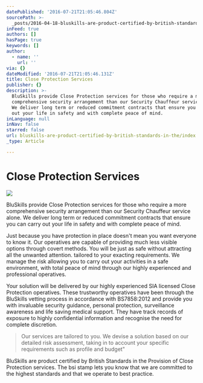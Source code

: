 ```yaml
---
datePublished: '2016-07-21T21:05:46.804Z'
sourcePath: >-
  _posts/2016-04-18-bluskills-are-product-certified-by-british-standards-in-the.md
inFeed: true
authors: []
hasPage: true
keywords: []
author:
  - name: ''
    url: ''
via: {}
dateModified: '2016-07-21T21:05:46.131Z'
title: Close Protection Services
publisher: {}
description: >-
  BluSkills provide Close Protection services for those who require a more
  comprehensive security arrangement than our Security Chauffeur service alone.
  We deliver long term or reduced commitment contracts that ensure you can carry
  out your life in safety and with complete peace of mind.
inLanguage: null
inNav: false
starred: false
url: bluskills-are-product-certified-by-british-standards-in-the/index.html
_type: Article

---
```

# Close Protection Services
![](https://s3-us-west-2.amazonaws.com/the-grid-img/p/467bf4e919cc6c3f6ce77a8dc9001c6c63a1683c.jpg)

BluSkills provide Close Protection services for those who require a more comprehensive security arrangement than our Security Chauffeur service alone. We deliver long term or reduced commitment contracts that ensure you can carry out your life in safety and with complete peace of mind.

Just because you have protection in place doesn't mean you want everyone to know it. Our operatives are capable of providing much less visible options through covert methods. You will be just as safe without attracting all the unwanted attention. tailored to your exacting requirements. We manage the risk allowing you to carry out your activities in a safe environment, with total peace of mind through our highly experienced and professional operatives.

Your solution will be delivered by our highly experienced SIA licensed Close Protection operatives. These trustworthy operatives have been through the BluSkills vetting process in accordance with BS7858:2012 and provide you with invaluable security guidance, personal protection, surveillance awareness and life saving medical support. They have track records of exposure to highly confidential information and recognise the need for complete discretion.

> Our services are tailored to you. We devise a solution based on our detailed risk assessment, taking in to account your specific requirements such as profile and budget"

BluSkills are product certified by British Standards in the Provision of Close Protection services. The bsi stamp lets you know that we are committed to the highest standards and that we operate to best practice.